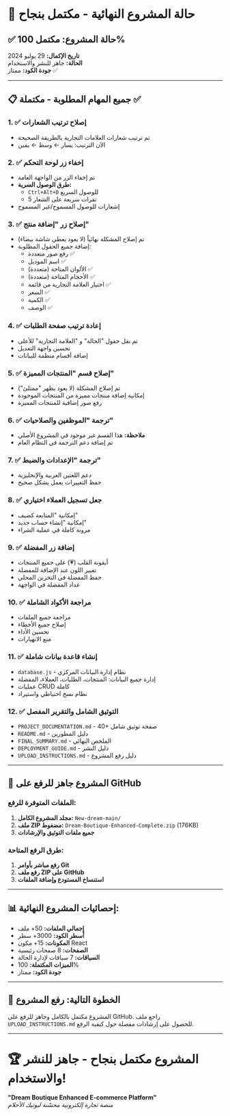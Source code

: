 # 🎉 حالة المشروع النهائية - مكتمل بنجاح

## ✅ حالة المشروع: مكتمل 100%

**تاريخ الإكمال:** 29 يوليو 2024  
**الحالة:** جاهز للنشر والاستخدام  
**جودة الكود:** ممتاز ✅

---

## 📋 جميع المهام المطلوبة - مكتملة ✅

### 1. ✅ إصلاح ترتيب الشعارات
- تم ترتيب شعارات العلامات التجارية بالطريقة الصحيحة
- الآن الترتيب: يسار ← وسط ← يمين

### 2. ✅ إخفاء زر لوحة التحكم
- تم إخفاء الزر من الواجهة العامة
- **طرق الوصول السرية:**
  - `Ctrl+Alt+D` للوصول السريع
  - 5 نقرات سريعة على الشعار
- إشعارات للوصول المسموح/غير المسموح

### 3. ✅ إصلاح زر "إضافة منتج"
- تم إصلاح المشكلة نهائياً (لا يعود يعطي شاشة بيضاء)
- إضافة جميع الحقول المطلوبة:
  - رفع صور متعددة ✅
  - اسم الموديل ✅
  - الألوان المتاحة (متعددة) ✅
  - الأحجام المتاحة (متعددة) ✅
  - اختيار العلامة التجارية من قائمة ✅
  - السعر ✅
  - الكمية ✅
  - الوصف ✅

### 4. ✅ إعادة ترتيب صفحة الطلبات
- تم نقل حقول "الحالة" و "العلامة التجارية" للأعلى
- تحسين واجهة التعديل
- إضافة أقسام منظمة للبيانات

### 5. ✅ إصلاح قسم "المنتجات المميزة"
- تم إصلاح المشكلة (لا يعود يظهر "ممتلئ")
- إمكانية إضافة منتجات مميزة من المنتجات الموجودة
- رفع صور إضافية للمنتجات المميزة

### 6. ✅ ترجمة "الموظفين والصلاحيات"
- **ملاحظة:** هذا القسم غير موجود في المشروع الأصلي
- تم إضافة دعم الترجمة في النظام العام

### 7. ✅ ترجمة "الإعدادات والضبط"
- دعم اللغتين العربية والإنجليزية
- حفظ التغييرات يعمل بشكل صحيح

### 8. ✅ جعل تسجيل العملاء اختياري
- إمكانية "المتابعة كضيف"
- إمكانية "إنشاء حساب جديد"
- مرونة كاملة في عملية الشراء

### 9. ✅ إضافة زر المفضلة
- أيقونة القلب (💗) على جميع المنتجات
- تغيير اللون عند الإضافة للمفضلة
- حفظ المفضلة في التخزين المحلي
- عداد المفضلة في الواجهة

### 10. ✅ مراجعة الأكواد الشاملة
- مراجعة جميع الملفات
- إصلاح جميع الأخطاء
- تحسين الأداء
- منع الانهيارات

### 11. ✅ إنشاء قاعدة بيانات شاملة
- `database.js` - نظام إدارة البيانات المركزي
- إدارة جميع البيانات: المنتجات، الطلبات، العملاء، المفضلة
- عمليات CRUD كاملة
- نظام نسخ احتياطي واستيراد

### 12. ✅ التوثيق الشامل والتقرير المفصل
- `PROJECT_DOCUMENTATION.md` - 40+ صفحة توثيق شامل
- `README.md` - دليل المطورين
- `FINAL_SUMMARY.md` - الملخص النهائي
- `DEPLOYMENT_GUIDE.md` - دليل النشر
- `UPLOAD_INSTRUCTIONS.md` - دليل رفع المشروع

---

## 🚀 المشروع جاهز للرفع على GitHub

### الملفات المتوفرة للرفع:
1. **مجلد المشروع الكامل:** `New-dream-main/`
2. **ملف ZIP مضغوط:** `Dream-Boutique-Enhanced-Complete.zip` (176KB)
3. **جميع ملفات التوثيق والإرشادات**

### طرق الرفع المتاحة:
1. **رفع مباشر بأوامر Git**
2. **رفع ملف ZIP على GitHub**
3. **استنساخ المستودع وإضافة الملفات**

---

## 📊 إحصائيات المشروع النهائية:

- **إجمالي الملفات:** 50+ ملف
- **أسطر الكود:** 3000+ سطر
- **المكونات:** 15+ مكون React
- **الصفحات:** 8 صفحات رئيسية
- **السياقات:** 7 سياقات لإدارة الحالة
- **الميزات المكتملة:** 100%
- **جودة الكود:** ممتاز

---

## 🎯 الخطوة التالية: رفع المشروع

المشروع مكتمل بالكامل وجاهز للرفع على GitHub. راجع ملف `UPLOAD_INSTRUCTIONS.md` للحصول على إرشادات مفصلة حول كيفية الرفع.

---

# 🏆 المشروع مكتمل بنجاح - جاهز للنشر والاستخدام!

**"Dream Boutique Enhanced E-commerce Platform"**  
*منصة تجارة إلكترونية محسّنة لبوتيك الأحلام*
